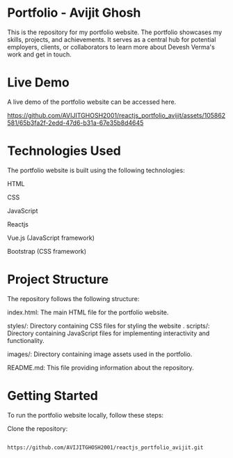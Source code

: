 # Portfolio - Avijit Ghosh

This is the repository for my portfolio website. The portfolio showcases my skills, projects, and achievements. It serves as a central hub for potential employers, clients, or collaborators to learn more about Devesh Verma's work and get in touch.

# Live Demo
A live demo of the portfolio website can be accessed here.


https://github.com/AVIJITGHOSH2001/reactjs_portfolio_avijit/assets/105862581/65b3fa2f-2edd-47d6-b31a-67e35b8d4645




# Technologies Used
The portfolio website is built using the following technologies:

HTML

CSS

JavaScript

Reactjs

Vue.js (JavaScript framework)

Bootstrap (CSS framework)


# Project Structure
The repository follows the following structure:

index.html: The main HTML file for the portfolio website.

styles/: Directory containing CSS files for styling the website
.
scripts/: Directory containing JavaScript files for implementing interactivity and functionality.

images/: Directory containing image assets used in the portfolio.

README.md: This file providing information about the repository.

# Getting Started
To run the portfolio website locally, follow these steps:

Clone the repository:

            https://github.com/AVIJITGHOSH2001/reactjs_portfolio_avijit.git
